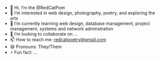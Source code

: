 - 👋 Hi, I’m the @RedCatPoet
- 👀 I’m interested in web design, photography, poetry, and exploring the arts
- 🌱 I’m currently learning web design, database management, project management, systems and network adminstration
- 💞️ I’m looking to collaborate on ...
- 📫 How to reach me: redcatpoetry@gmail.com
- 😄 Pronouns: They/Them
- ⚡ Fun fact: ...

<!---
RedCatPoet/RedCatPoet is a ✨ special ✨ repository because its `README.md` (this file) appears on your GitHub profile.
You can click the Preview link to take a look at your changes.
--->
